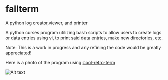 # fallterm
A python log creator,viewer, and printer


A python curses program utilizing  bash scripts to allow users to create logs or data entries using vi,
to print said data entries, make new directories, etc.

Note: 
This is a work in progress and any refining the code would be greatly appreciated!


Here is a photo of the program using [cool-retro-term](https://github.com/Swordfish90/cool-retro-term)

![Alt text](https://camo.githubusercontent.com/791cdaefa3a844b77ca09dc0207287307eb5bd7d/687474703a2f2f692e696d6775722e636f6d2f317652557678342e706e67)
